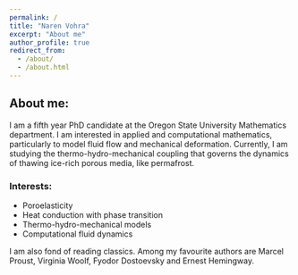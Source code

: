 ```yaml
---
permalink: /
title: "Naren Vohra"
excerpt: "About me"
author_profile: true
redirect_from: 
  - /about/
  - /about.html
---
```

## About me:

I am a fifth year PhD candidate at the Oregon State University Mathematics department. I am interested in applied and computational mathematics, particularly to model fluid flow and mechanical deformation. Currently, I am studying the thermo-hydro-mechanical coupling that governs the dynamics of thawing ice-rich porous media, like permafrost.

### Interests: 
- Poroelasticity
- Heat conduction with phase transition
- Thermo-hydro-mechanical models
- Computational fluid dynamics

I am also fond of reading classics. Among my favourite authors are Marcel Proust, Virginia Woolf, Fyodor Dostoevsky and Ernest Hemingway.
